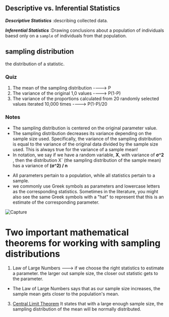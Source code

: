 ## Descriptive vs. Inferential Statistics
***Descriptive Statistics*** :describing collected data.

***Inferential Statistics*** :Drawing conclusions about a population of individuals baesd only on a ```sample``` of individuals from that population.

## sampling distribution
the distribution of a statistic.

### Quiz
1. The mean of the sampling distribution ----> P
2. The variance of the original 1,0 values ----> P(1-P)
3. The variance of the proportions calculated from 20 randomly selected values iterated 10,000 times ----> P(1-P)/20

### Notes
- The sampling distribution is centered on the original parameter value.
- The sampling distribution decreases its variance depending on the sample size used. Specifically, the variance of the sampling distribution is equal to the variance of the original data divided by the sample size used. This is always true for the variance of a sample mean!
- In notation, we say if we have a random variable, **X**, with variance of **σ^2** , then the distribution X` (the sampling distribution of the sample mean) has a variance of **(σ^2) / n** 

* All parameters pertain to a population, while all statistics pertain to a sample.
* we commonly use Greek symbols as parameters and lowercase letters as the corresponding statistics. Sometimes in the literature, you might also see the same Greek symbols with a "hat" to represent that this is an estimate of the corresponding parameter.

![Capture](https://user-images.githubusercontent.com/91827137/168033978-4764dd4b-636c-4e39-83e6-29903943d62d.PNG)

# Two important mathematical theorems for working with sampling distributions
1. Law of Large Numbers ---> if we choose the right statistics to estimate a parameter. the larger out sample size, the closer out statistic gets to the parameter.
- The Law of Large Numbers says that as our sample size increases, the sample mean gets closer to the population's mean.

3. [Central Limit Theorem](https://medium.com/analytics-vidhya/understanding-the-central-limit-theorem-for-data-science-78f11544bbc6)
It states that with a large enough sample size, the sampling distribution of the mean will be normally distributed.


